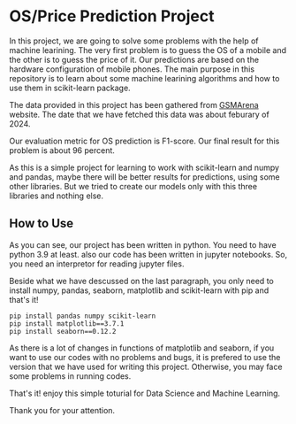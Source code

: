 # OS/Price Prediction Project

In this project, we are going to solve some problems with the help of machine learining. The very first problem is to guess the OS of a mobile and the other is to guess the price of it. Our predictions are based on the hardware configuration of mobile phones. The main purpose in this repository is to learn about some machine learining algorithms and how to use them in scikit-learn package.

The data provided in this project has been gathered from [GSMArena](https://www.gsmarena.com/) website. The date that we have fetched this data was about feburary of 2024. 

Our evaluation metric for OS prediction is F1-score. Our final result for this problem is about 96 percent.

As this is a simple project for learning to work with scikit-learn and numpy and pandas, maybe there will be better results for predictions, using some other libraries. But we tried to create our models only with this three libraries and nothing else.

## How to Use
As you can see, our project has been written in python. You need to have python 3.9 at least. also our code has been written in jupyter notebooks. So, you need an interpretor for reading jupyter files.

Beside what we have descussed on the last paragraph, you only need to install numpy, pandas, seaborn, matplotlib and scikit-learn with pip and that's it!
```
pip install pandas numpy scikit-learn
pip install matplotlib==3.7.1
pip install seaborn==0.12.2
```
As there is a lot of changes in functions of matplotlib and seaborn, if you want to use our codes with no problems and bugs, it is prefered to use the version that we have used for writing this project. Otherwise, you may face some problems in running codes.

That's it! enjoy this simple toturial for Data Science and Machine Learning.

Thank you for your attention.
